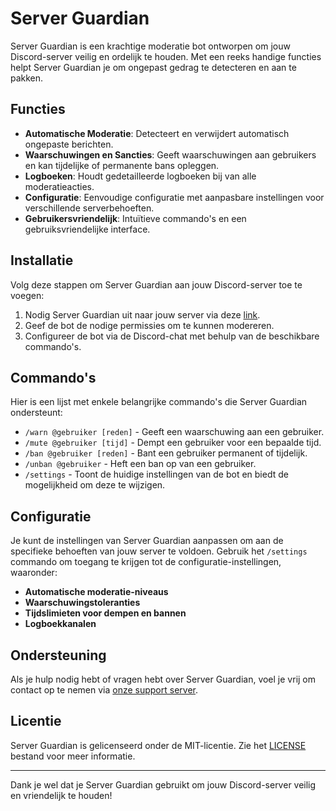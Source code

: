 # Server Guardian

Server Guardian is een krachtige moderatie bot ontworpen om jouw Discord-server veilig en ordelijk te houden. Met een reeks handige functies helpt Server Guardian je om ongepast gedrag te detecteren en aan te pakken.

## Functies

- **Automatische Moderatie**: Detecteert en verwijdert automatisch ongepaste berichten.
- **Waarschuwingen en Sancties**: Geeft waarschuwingen aan gebruikers en kan tijdelijke of permanente bans opleggen.
- **Logboeken**: Houdt gedetailleerde logboeken bij van alle moderatieacties.
- **Configuratie**: Eenvoudige configuratie met aanpasbare instellingen voor verschillende serverbehoeften.
- **Gebruikersvriendelijk**: Intuïtieve commando's en een gebruiksvriendelijke interface.

## Installatie

Volg deze stappen om Server Guardian aan jouw Discord-server toe te voegen:

1. Nodig Server Guardian uit naar jouw server via deze [link](https://discord.com/oauth2/authorize?client_id=1264731604669042840&scope=bot&permissions=1099713023110).
2. Geef de bot de nodige permissies om te kunnen modereren.
3. Configureer de bot via de Discord-chat met behulp van de beschikbare commando's.

## Commando's

Hier is een lijst met enkele belangrijke commando's die Server Guardian ondersteunt:

- `/warn @gebruiker [reden]` - Geeft een waarschuwing aan een gebruiker.
- `/mute @gebruiker [tijd]` - Dempt een gebruiker voor een bepaalde tijd.
- `/ban @gebruiker [reden]` - Bant een gebruiker permanent of tijdelijk.
- `/unban @gebruiker` - Heft een ban op van een gebruiker.
- `/settings` - Toont de huidige instellingen van de bot en biedt de mogelijkheid om deze te wijzigen.

## Configuratie

Je kunt de instellingen van Server Guardian aanpassen om aan de specifieke behoeften van jouw server te voldoen. Gebruik het `/settings` commando om toegang te krijgen tot de configuratie-instellingen, waaronder:

- **Automatische moderatie-niveaus**
- **Waarschuwingstoleranties**
- **Tijdslimieten voor dempen en bannen**
- **Logboekkanalen**

## Ondersteuning

Als je hulp nodig hebt of vragen hebt over Server Guardian, voel je vrij om contact op te nemen via [onze support server](https://discord.com/invite/Uft4wurJur).

## Licentie

Server Guardian is gelicenseerd onder de MIT-licentie. Zie het [LICENSE](LICENSE) bestand voor meer informatie.

---

Dank je wel dat je Server Guardian gebruikt om jouw Discord-server veilig en vriendelijk te houden!
